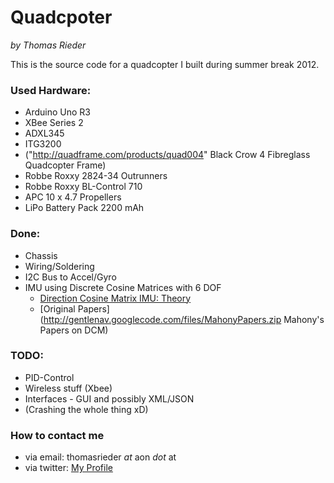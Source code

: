 # Quadcpoter
_by Thomas Rieder_

This is the source code for a quadcopter I built during summer break 2012.

### Used Hardware:
 * Arduino Uno R3
 * XBee Series 2
 * ADXL345
 * ITG3200
 * ("http://quadframe.com/products/quad004" Black Crow 4 Fibreglass Quadcopter Frame)
 * Robbe Roxxy 2824-34 Outrunners
 * Robbe Roxxy BL-Control 710
 * APC 10 x 4.7 Propellers
 * LiPo Battery Pack 2200 mAh

### Done:
 * Chassis
 * Wiring/Soldering
 * I2C Bus to Accel/Gyro
 * IMU using Discrete Cosine Matrices with 6 DOF
    * [Direction Cosine Matrix IMU: Theory](http://gentlenav.googlecode.com/files/DCMDraft2.pdf "Paper by William Premerlani and Paul Bizard")
    * [Original Papers](http://gentlenav.googlecode.com/files/MahonyPapers.zip Mahony's Papers on DCM)

### TODO:
 * PID-Control
 * Wireless stuff (Xbee)
 * Interfaces - GUI and possibly XML/JSON
 * (Crashing the whole thing xD)
 
 
 ### How to contact me
 * via email: thomasrieder _at_ aon _dot_ at
 * via twitter: [My Profile](https://twitter.com/#!/thomasrieder)